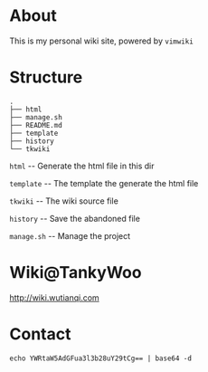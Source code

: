 # About #
This is my personal wiki site, powered by `vimwiki`

# Structure #
	.
	├── html
	├── manage.sh
	├── README.md
	├── template
	├── history
	└── tkwiki

`html` -- Generate the html file in this dir

`template` -- The template the generate the html file

`tkwiki` -- The wiki source file

`history` -- Save the abandoned file

`manage.sh` -- Manage the project 

# Wiki@TankyWoo #
http://wiki.wutianqi.com

# Contact #
	echo YWRtaW5AdGFua3l3b28uY29tCg== | base64 -d

